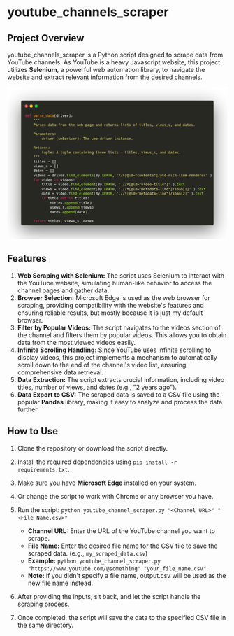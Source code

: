 # youtube_channels_scraper

## Project Overview
youtube_channels_scraper is a Python script designed to scrape data from YouTube channels. As YouTube is a heavy Javascript website, this project utilizes __Selenium__, a powerful web automation library, to navigate the website and extract relevant information from the desired channels.

![parsing_data](imgs/youtube_scraper.png)

## Features
1. **Web Scraping with Selenium:** The script uses Selenium to interact with the YouTube website, simulating human-like behavior to access the channel pages and gather data.
2. **Browser Selection:** Microsoft Edge is used as the web browser for scraping, providing compatibility with the website's features and ensuring reliable results, but mostly because it is just my default browser.
3. **Filter by Popular Videos:** The script navigates to the videos section of the channel and filters them by popular videos. This allows you to obtain data from the most viewed videos easily.
4. **Infinite Scrolling Handling:** Since YouTube uses infinite scrolling to display videos, this project implements a mechanism to automatically scroll down to the end of the channel's video list, ensuring comprehensive data retrieval.
5. **Data Extraction:** The script extracts crucial information, including video titles, number of views, and dates (e.g., "2 years ago").
6. **Data Export to CSV:** The scraped data is saved to a CSV file using the popular __Pandas__ library, making it easy to analyze and process the data further.

## How to Use
1. Clone the repository or download the script directly.
2. Install the required dependencies using `pip install -r requirements.txt`.
3. Make sure you have __Microsoft Edge__ installed on your system.
4. Or change the script to work with Chrome or any browser you have. 
5. Run the script: `python youtube_channel_scraper.py "<Channel URL>" "<File Name.csv>"`
    - **Channel URL:** Enter the URL of the YouTube channel you want to scrape.
    - **File Name:** Enter the desired file name for the CSV file to save the scraped data. (e.g., `my_scraped_data.csv`)
    - **Example:** `python youtube_channel_scraper.py "https://www.youtube.com/@something" "your_file_name.csv"`.
    - **Note:** if you didn't specify a file name, output.csv will be used as the new file name instead.   

6. After providing the inputs, sit back, and let the script handle the scraping process.
7. Once completed, the script will save the data to the specified CSV file in the same directory.
